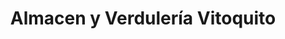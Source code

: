 ---
title: "Almacen y Verdulería Vitoquito"
url: /puente-alto/almacen-y-verduleria-vitoquito/
shop: Dorfladen
---